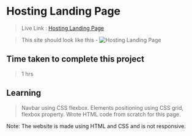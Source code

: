 # Hosting Landing Page

>Live Link : [Hosting Landing Page](https://hostinglanding-page.netlify.app/)

>This site should look like this - 
![Hosting Landing Page](https://user-images.githubusercontent.com/25903125/182432377-4a2fd749-e60a-4f1b-8bd4-abe016de3aeb.png)


## Time taken to complete this project 
>1 hrs

## Learning 
>Navbar using CSS flexbox.
>Elements positioning using CSS grid, flexbox property.
>Wrote HTML code from scratch for this page.

Note: The website is made using HTML and CSS and is not responsive.
